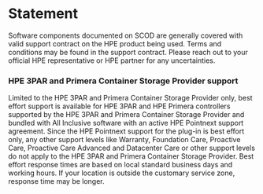 # Statement
Software components documented on SCOD are generally covered with valid support contract on the HPE product being used. Terms and conditions may be found in the support contract. Please reach out to your official HPE representative or HPE partner for any uncertainties.

### HPE 3PAR and Primera Container Storage Provider support
Limited to the HPE 3PAR and Primera Container Storage Provider only, best effort support is available for HPE 3PAR and HPE Primera controllers supported by the HPE 3PAR and Primera Container Storage Provider and bundled with All Inclusive software with an active HPE Pointnext support agreement. Since the HPE Pointnext support for the plug-in is best effort only, any other support levels like Warranty, Foundation Care, Proactive Care, Proactive Care Advanced and Datacenter Care or other support levels do not apply to the HPE 3PAR and Primera Container Storage Provider. Best effort response times are based on local standard business days and working hours. If your location is outside the customary service zone, response time may be longer.
